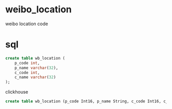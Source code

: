 # weibo_location
weibo location code

# sql

```sql
create table wb_location (
	p_code int,
	p_name varchar(32),
	c_code int,
	c_name varchar(32)
);
```

clickhouse

```sql
create table wb_location (p_code Int16, p_name String, c_code Int16, c_name String)Engine=MergeTree ORDER BY p_code SETTINGS index_granularity = 8192;
```
